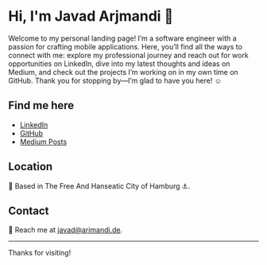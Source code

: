 # Hi, I'm Javad Arjmandi 👋

Welcome to my personal landing page! I’m a software engineer with a passion for crafting mobile applications. Here, you’ll find all the ways to connect with me: explore my professional journey and reach out for work opportunities on LinkedIn, dive into my latest thoughts and ideas on Medium, and check out the projects I’m working on in my own time on GitHub. Thank you for stopping by—I’m glad to have you here! ☺️

## Find me here
- [LinkedIn](https://www.linkedin.com/in/jarjmandi)  
- [GitHub](https://github.com/la-volpe)  
- [Medium Posts](https://medium.com/@javadlv)  

## Location
📍 Based in The Free And Hanseatic City of Hamburg ⚓️.

## Contact
📧 Reach me at [javad@arjmandi.de](mailto:javad@arjmandi.de).

---

Thanks for visiting!
